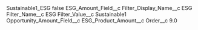 <?xml version="1.0" encoding="UTF-8"?>
<CustomMetadata xmlns="http://soap.sforce.com/2006/04/metadata" xmlns:xsi="http://www.w3.org/2001/XMLSchema-instance" xmlns:xsd="http://www.w3.org/2001/XMLSchema">
    <label>Sustainable1_ESG</label>
    <protected>false</protected>
    <values>
        <field>ESG_Amount_Field__c</field>
        <value xsi:nil="true"/>
    </values>
    <values>
        <field>Filter_Display_Name__c</field>
        <value xsi:type="xsd:string">ESG</value>
    </values>
    <values>
        <field>Filter_Name__c</field>
        <value xsi:type="xsd:string">ESG</value>
    </values>
    <values>
        <field>Filter_Value__c</field>
        <value xsi:type="xsd:string">Sustainable1</value>
    </values>
    <values>
        <field>Opportunity_Amount_Field__c</field>
        <value xsi:type="xsd:string">ESG_Product_Amount__c</value>
    </values>
    <values>
        <field>Order__c</field>
        <value xsi:type="xsd:double">9.0</value>
    </values>
</CustomMetadata>
